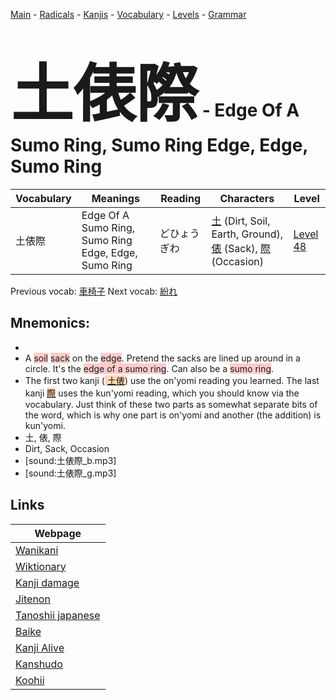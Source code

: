<style> bigfont {font-size: 100px}</style>
[Main](../README.md) -
[Radicals](../radicals.md) -
[Kanjis](../kanjis.md) -
[Vocabulary](../vocabulary.md) -
[Levels](../levels.md) -
[Grammar](../grammar.md)
# <bigfont> 土俵際</bigfont> - Edge Of A Sumo Ring, Sumo Ring Edge, Edge, Sumo Ring 

| Vocabulary | Meanings | Reading | Characters | Level |
| --- | --- | --- | --- | --- |
| 土俵際 | Edge Of A Sumo Ring, Sumo Ring Edge, Edge, Sumo Ring | どひょうぎわ |  [土](../kanjis/土.md) (Dirt, Soil, Earth, Ground), [俵](../kanjis/俵.md) (Sack), [際](../kanjis/際.md) (Occasion) | [Level 48](../levels/wk_level48.md) |

Previous vocab: [車椅子](車椅子.md) Next vocab: [紛れ](紛れ.md) 

## Mnemonics:

* 
* A <span style="background-color:#ffcccb"> soil</span> <span style="background-color:#ffcccb"> sack</span> on the <span style="background-color:#ffcccb"> edge</span>. Pretend the sacks are lined up around in a circle. It's the <span style="background-color:#ffcccb"> edge of a sumo ring</span>. Can also be a <span style="background-color:#ffcccb"> sumo ring</span>.
* The first two kanji (<span style="background-color:#fed8b1"> [土俵](https://jisho.org/search/土俵)</span>) use the on'yomi reading you learned. The last kanji <span style="background-color:#fed8b1"> [際](https://jisho.org/search/際)</span> uses the kun'yomi reading, which you should know via the vocabulary. Just think of these two parts as somewhat separate bits of the word, which is why one part is on'yomi and another (the addition) is kun'yomi.
* 土, 俵, 際
* Dirt, Sack, Occasion
* [sound:土俵際_b.mp3]
* [sound:土俵際_g.mp3]


## Links 

| Webpage |
| --- |
| [Wanikani          ](https://www.wanikani.com/kanji/土俵際) |
| [Wiktionary        ](https://en.wiktionary.org/wiki/土俵際) |
| [Kanji damage      ](http://www.kanjidamage.com/kanji/search?utf8=✓&q=土俵際) |
| [Jitenon           ](https://jitenon.com/kanji/土俵際) |
| [Tanoshii japanese ](https://www.tanoshiijapanese.com/dictionary/kanji.cfm?k=土俵際) |
| [Baike             ](https://baike.baidu.com/item/土俵際) |
| [Kanji Alive       ](https://app.kanjialive.com/土俵際) |
| [Kanshudo          ](https://www.kanshudo.com/searchmn?q=土俵際) |
| [Koohii            ](https://kanji.koohii.com/study/kanji/土俵際) |
